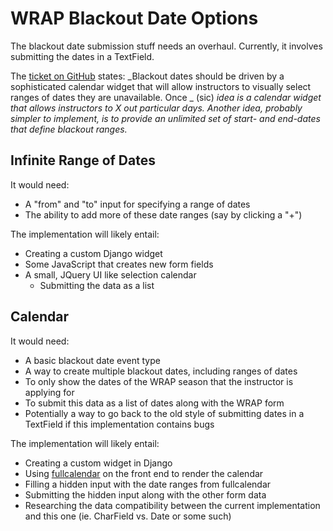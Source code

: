 # WRAP Blackout Date Options

The blackout date submission stuff needs an overhaul. Currently, it involves submitting the dates in a TextField.

The [ticket on GitHub][14c024d0] states: _Blackout dates should be driven by a sophisticated calendar widget that will allow instructors to visually select ranges of dates they are unavailable. Once _ (sic) _idea is a calendar widget that allows instructors to X out particular days. Another idea, probably simpler to implement, is to provide an unlimited set of start- and end-dates that define blackout ranges._

## Infinite Range of Dates

It would need:
- A "from" and "to" input for specifying a range of dates
- The ability to add more of these date ranges (say by clicking a "+")

The implementation will likely entail:
- Creating a custom Django widget
- Some JavaScript that creates new form fields
- A small, JQuery UI like selection calendar
  - Submitting the data as a list 

## Calendar

It would need:
- A basic blackout date event type
- A way to create multiple blackout dates, including ranges of dates
- To only show the dates of the WRAP season that the instructor is applying for
- To submit this data as a list of dates along with the WRAP form
- Potentially a way to go back to the old style of submitting dates in a TextField if this implementation contains bugs

The implementation will likely entail:
- Creating a custom widget in Django
- Using [fullcalendar][cf52e38d] on the front end to render the calendar
- Filling a hidden input with the date ranges from fullcalendar
- Submitting the hidden input along with the other form data
- Researching the data compatibility between the current implementation and this one (ie. CharField vs. Date or some such)

[cf52e38d]: https://fullcalendar.io "fullcalendar"
[14c024d0]: https://github.com/NationalOutdoorLeadershipSchool/website/issues/125 "ticket"
